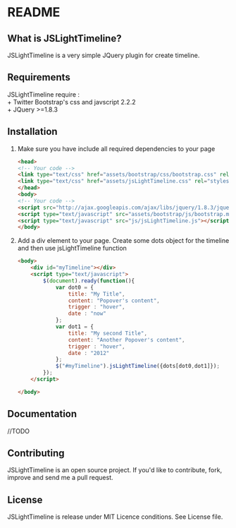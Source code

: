 README
======

What is JSLightTimeline?
-----------------

JSLightTimeline is a very simple JQuery plugin for create timeline. 

Requirements
------------

JSLightTimeline require :  
      + Twitter Bootstrap's css and javscript 2.2.2  
      + JQuery >=1.8.3  

Installation
------------
1. Make sure you have include all required dependencies to your page  
	```html
	<head>
	<!-- Your code -->	
	<link type="text/css" href="assets/bootstrap/css/bootstrap.css" rel="stylesheet" media="screen" />    
	<link type="text/css" href="assets/jsLightTimeline.css" rel="stylesheet" media="screen" />  
	</head>  
	<body>
	<!-- Your code -->	
	<script src="http://ajax.googleapis.com/ajax/libs/jquery/1.8.3/jquery.min.js"></script>  
	<script type="text/javascript" src="assets/bootstrap/js/bootstrap.min.js"></script>  
	<script type="text/javascript" src="js/jsLightTimeline.js"></script>  
	</body>
	```

2. Add a div element to your page. Create some dots object for the timeline and then use jsLightTimeline function  
	```html
	<body>
		<div id="myTimeline"></div>
		<script type="text/javascript">
			$(document).ready(function(){
				var dot0 = {
					title: "My Title",
					content: "Popover's content",
					trigger : "hover",
					date : "now"
				};
				var dot1 = {
					title: "My second Title",
					content: "Another Popover's content",
					trigger : "hover",
					date : "2012"
				};
				$("#myTimeline").jsLightTimeline({dots[dot0,dot1]});
			});	
		</script>
	
	</body>
	```  

Documentation
-------------

//TODO

Contributing
------------

JSLightTimeline is an open source project.
If you'd like to contribute, fork, improve and send me a pull request.

License
----------------------

JSLightTimeline is release under MIT Licence conditions.
See License file.
